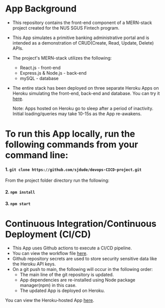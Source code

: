 # App Background
* This repository contains the front-end component of a MERN-stack project created for the NUS SGUS Fintech program.
* This App simulates a primitive banking administrative portal and is intended as a demonstration of CRUD(Create, Read, Update, Delete) APIs.
* The project's MERN-stack utilizes the following:
  * React.js - front-end
  * Express.js & Node.js - back-end
  * mySQL - database
* The entire stack has been deployed on three separate Heroku Apps on Heroku simulating the front-end, back-end and database. You can try it [here](https://devops-cicd-project.herokuapp.com/).

  Note: Apps hosted on Heroku go to sleep after a period of inactivity. Initial loading/queries may take 10-15s as the App re-awakens.
# To run this App locally, run the following commands from your command line:
#### 1. `git clone https://github.com/sjdude/devops-CICD-project.git`
From the project folder directory run the following:
#### 2. `npm install`
#### 3. `npm start`
# Continuous Integration/Continuous Deployment (CI/CD)
* This App uses Github actions to execute a CI/CD pipeline.
* You can view the workflow file [here](https://github.com/sjdude/devops-CICD-project/blob/main/.github/workflows/devops_cicd_project.yml).
* Github repository secrets are used to store security sensitive data like the Heroku API keys.
* On a git push to main, the following will occur in the following order:
  * The main line of the git repository is updated.
  * App dependencies are re-installed using Node package manager(npm) in this case.
  * The updated App is deployed on Heroku.

You can view the Heroku-hosted App [here](https://devops-cicd-project.herokuapp.com/).
